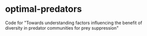 # optimal-predators
Code for "Towards understanding factors influencing the benefit of diversity in predator communities for prey suppression"
